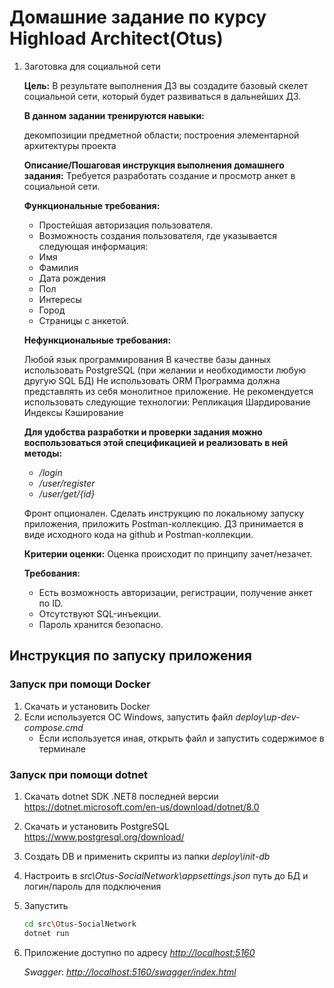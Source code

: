 # Домашние задание по курсу Highload Architect(Otus)

1. Заготовка для социальной сети

    **Цель:**
    В результате выполнения ДЗ вы создадите базовый скелет социальной сети, который будет развиваться в дальнейших ДЗ.

    **В данном задании тренируются навыки:**

    декомпозиции предметной области;
    построения элементарной архитектуры проекта

    **Описание/Пошаговая инструкция выполнения домашнего задания:**
    Требуется разработать создание и просмотр анкет в социальной сети.

    **Функциональные требования:**

    - Простейшая авторизация пользователя.
    - Возможность создания пользователя, где указывается следующая информация:
    - Имя
    - Фамилия
    - Дата рождения
    - Пол
    - Интересы
    - Город
    - Страницы с анкетой.

    **Нефункциональные требования:**

    Любой язык программирования
    В качестве базы данных использовать PostgreSQL (при желании и необходимости любую другую SQL БД)
    Не использовать ORM
    Программа должна представлять из себя монолитное приложение.
    Не рекомендуется использовать следующие технологии:
    Репликация
    Шардирование
    Индексы
    Кэширование

    **Для удобства разработки и проверки задания можно воспользоваться этой спецификацией и реализовать в ней методы:**
    - */login*
    - */user/register*
    - */user/get/{id}*

    Фронт опционален.
    Сделать инструкцию по локальному запуску приложения, приложить Postman-коллекцию.
    ДЗ принимается в виде исходного кода на github и Postman-коллекции.

    **Критерии оценки:**
    Оценка происходит по принципу зачет/незачет.

    **Требования:**
    - Есть возможность авторизации, регистрации, получение анкет по ID.
    - Отсутствуют SQL-инъекции.
    - Пароль хранится безопасно.

## Инструкция по запуску приложения

### Запуск при помощи Docker

1. Скачать и установить Docker
2. Если используется ОС Windows, запустить файл *deploy\up-dev-compose.cmd*
   - Если используется иная, открыть файл и запустить содержимое в терминале

### Запуск при помощи dotnet

1. Скачать dotnet SDK .NET8 последней версии <https://dotnet.microsoft.com/en-us/download/dotnet/8.0>
2. Скачать и установить PostgreSQL <https://www.postgresql.org/download/>
3. Создать DB и применить скрипты из папки *deploy\init-db*
4. Настроить в *src\Otus-SocialNetwork\appsettings.json* путь до БД и логин/пароль для подключения
5. Запустить

    ``` sh
    cd src\Otus-SocialNetwork
    dotnet run
    ```

6. Приложение доступно по адресу *<http://localhost:5160>*

    *Swagger*: *<http://localhost:5160/swagger/index.html>*
